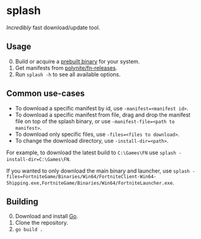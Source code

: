 # splash
_Incredibly_ fast download/update tool.

## Usage
0. Build or acquire a [prebuilt binary](https://github.com/polynite/splash/releases) for your system.
1. Get manifests from [polynite/fn-releases](https://github.com/polynite/fn-releases).
2. Run `splash -h` to see all available options.

## Common use-cases
* To download a specific manifest by id, use `-manifest=<manifest id>`.
* To download a specific manifest from file, drag and drop the manifest file on top of the splash binary, or use `-manifest-file=<path to manifest>`.
* To download only specific files, use `-files=<files to download>`.
* To change the download directory, use `-install-dir=<path>`.

For example, to download the latest build to `C:\Games\FN` use `splash -install-dir=C:\Games\FN`.  

If you wanted to only download the main binary and launcher, use `splash -files=FortniteGame/Binaries/Win64/FortniteClient-Win64-Shipping.exe,FortniteGame/Binaries/Win64/FortniteLauncher.exe`.

## Building
0. Download and install [Go](https://golang.org/dl/).
1. Clone the repository.
2. `go build .`
